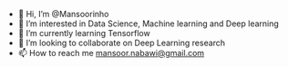 - 👋 Hi, I’m @Mansoorinho
- 👀 I’m interested in Data Science, Machine learning and Deep learning
- 🌱 I’m currently learning Tensorflow
- 💞️ I’m looking to collaborate on Deep Learning research 
- 📫 How to reach me mansoor.nabawi@gmail.com

<!---
Mansoorinho/Mansoorinho is a ✨ special ✨ repository because its `README.md` (this file) appears on your GitHub profile.
You can click the Preview link to take a look at your changes.
--->
